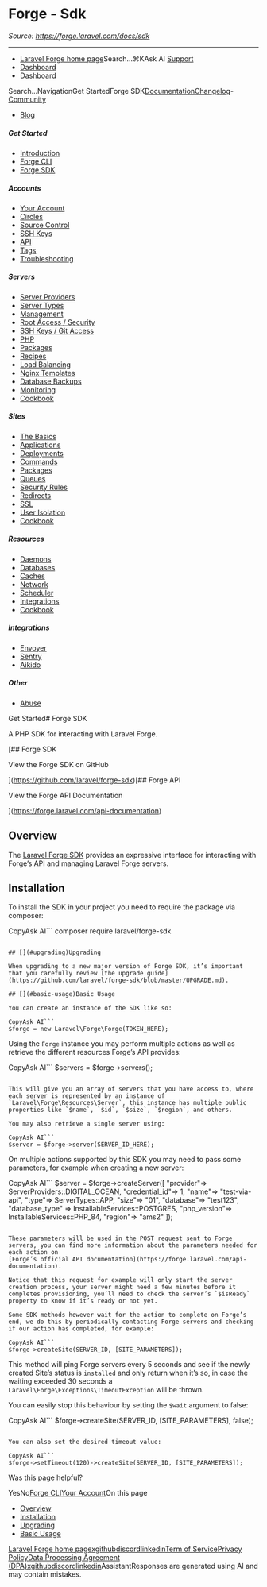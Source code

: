 # Forge - Sdk

*Source: https://forge.laravel.com/docs/sdk*

---

- [Laravel Forge home page](https://forge.laravel.com)Search...⌘KAsk AI
[Support](/cdn-cgi/l/email-protection#99fff6ebfefcd9f5f8ebf8effcf5b7faf6f4)
- [Dashboard](https://forge.laravel.com)
- [Dashboard](https://forge.laravel.com)

Search...NavigationGet StartedForge SDK[Documentation](/docs/introduction)[Changelog](/docs/changelog/changelog)- [Community](https://discord.com/invite/laravel)
- [Blog](https://blog.laravel.com/forge)
##### Get Started

- [Introduction](/docs/introduction)
- [Forge CLI](/docs/cli)
- [Forge SDK](/docs/sdk)

##### Accounts

- [Your Account](/docs/accounts/your-account)
- [Circles](/docs/accounts/circles)
- [Source Control](/docs/accounts/source-control)
- [SSH Keys](/docs/accounts/ssh)
- [API](/docs/accounts/api)
- [Tags](/docs/accounts/tags)
- [Troubleshooting](/docs/accounts/cookbook)

##### Servers

- [Server Providers](/docs/servers/providers)
- [Server Types](/docs/servers/types)
- [Management](/docs/servers/management)
- [Root Access / Security](/docs/servers/provisioning-process)
- [SSH Keys / Git Access](/docs/servers/ssh)
- [PHP](/docs/servers/php)
- [Packages](/docs/servers/packages)
- [Recipes](/docs/servers/recipes)
- [Load Balancing](/docs/servers/load-balancing)
- [Nginx Templates](/docs/servers/nginx-templates)
- [Database Backups](/docs/servers/backups)
- [Monitoring](/docs/servers/monitoring)
- [Cookbook](/docs/servers/cookbook)

##### Sites

- [The Basics](/docs/sites/the-basics)
- [Applications](/docs/sites/applications)
- [Deployments](/docs/sites/deployments)
- [Commands](/docs/sites/commands)
- [Packages](/docs/sites/packages)
- [Queues](/docs/sites/queues)
- [Security Rules](/docs/sites/security-rules)
- [Redirects](/docs/sites/redirects)
- [SSL](/docs/sites/ssl)
- [User Isolation](/docs/sites/user-isolation)
- [Cookbook](/docs/sites/cookbook)

##### Resources

- [Daemons](/docs/resources/daemons)
- [Databases](/docs/resources/databases)
- [Caches](/docs/resources/caches)
- [Network](/docs/resources/network)
- [Scheduler](/docs/resources/scheduler)
- [Integrations](/docs/resources/integrations)
- [Cookbook](/docs/resources/cookbook)

##### Integrations

- [Envoyer](/docs/integrations/envoyer)
- [Sentry](/docs/integrations/sentry)
- [Aikido](/docs/integrations/aikido)

##### Other

- [Abuse](/docs/abuse)

Get Started# Forge SDK

A PHP SDK for interacting with Laravel Forge.

[## Forge SDK

View the Forge SDK on GitHub

](https://github.com/laravel/forge-sdk)[## Forge API

View the Forge API Documentation

](https://forge.laravel.com/api-documentation)
## [​](#overview)Overview

The [Laravel Forge SDK](https://github.com/laravel/forge-sdk) provides an expressive interface for interacting with Forge’s API and managing Laravel Forge servers.

## [​](#installation)Installation

To install the SDK in your project you need to require the package via composer:

CopyAsk AI```
composer require laravel/forge-sdk

```

## [​](#upgrading)Upgrading

When upgrading to a new major version of Forge SDK, it’s important that you carefully review [the upgrade guide](https://github.com/laravel/forge-sdk/blob/master/UPGRADE.md).

## [​](#basic-usage)Basic Usage

You can create an instance of the SDK like so:

CopyAsk AI```
$forge = new Laravel\Forge\Forge(TOKEN_HERE);

```

Using the `Forge` instance you may perform multiple actions as well as retrieve the different resources Forge’s API provides:

CopyAsk AI```
$servers = $forge->servers();

```

This will give you an array of servers that you have access to, where each server is represented by an instance of `Laravel\Forge\Resources\Server`, this instance has multiple public properties like `$name`, `$id`, `$size`, `$region`, and others.

You may also retrieve a single server using:

CopyAsk AI```
$server = $forge->server(SERVER_ID_HERE);

```

On multiple actions supported by this SDK you may need to pass some parameters, for example when creating a new server:

CopyAsk AI```
$server = $forge->createServer([
    "provider"=> ServerProviders::DIGITAL_OCEAN,
    "credential_id"=> 1,
    "name"=> "test-via-api",
    "type"=> ServerTypes::APP,
    "size"=> "01",
    "database"=> "test123",
    "database_type" => InstallableServices::POSTGRES,
    "php_version"=> InstallableServices::PHP_84,
    "region"=> "ams2"
]);

```

These parameters will be used in the POST request sent to Forge servers, you can find more information about the parameters needed for each action on
[Forge’s official API documentation](https://forge.laravel.com/api-documentation).

Notice that this request for example will only start the server creation process, your server might need a few minutes before it completes provisioning, you’ll need to check the server’s `$isReady` property to know if it’s ready or not yet.

Some SDK methods however wait for the action to complete on Forge’s end, we do this by periodically contacting Forge servers and checking if our action has completed, for example:

CopyAsk AI```
$forge->createSite(SERVER_ID, [SITE_PARAMETERS]);

```

This method will ping Forge servers every 5 seconds and see if the newly created Site’s status is `installed` and only return when it’s so, in case the waiting exceeded 30 seconds a `Laravel\Forge\Exceptions\TimeoutException` will be thrown.

You can easily stop this behaviour by setting the `$wait` argument to false:

CopyAsk AI```
$forge->createSite(SERVER_ID, [SITE_PARAMETERS], false);

```

You can also set the desired timeout value:

CopyAsk AI```
$forge->setTimeout(120)->createSite(SERVER_ID, [SITE_PARAMETERS]);

```
Was this page helpful?

YesNo[Forge CLI](/docs/cli)[Your Account](/docs/accounts/your-account)On this page
- [Overview](#overview)
- [Installation](#installation)
- [Upgrading](#upgrading)
- [Basic Usage](#basic-usage)

[Laravel Forge home page](https://forge.laravel.com)[x](https://x.com/laravelphp)[github](https://github.com/laravel)[discord](https://discord.com/invite/laravel)[linkedin](https://linkedin.com/company/laravel)[Term of Service](https://forge.laravel.com/terms-of-service)[Privacy Policy](https://forge.laravel.com/privacy-policy)[Data Processing Agreement (DPA)](https://forge.laravel.com/data-processing-agreement)[x](https://x.com/laravelphp)[github](https://github.com/laravel)[discord](https://discord.com/invite/laravel)[linkedin](https://linkedin.com/company/laravel)AssistantResponses are generated using AI and may contain mistakes.